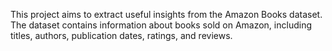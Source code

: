 

 This project aims to extract useful insights from the Amazon Books dataset. The dataset contains information about books sold on Amazon, including titles, authors, publication dates, ratings, and reviews.